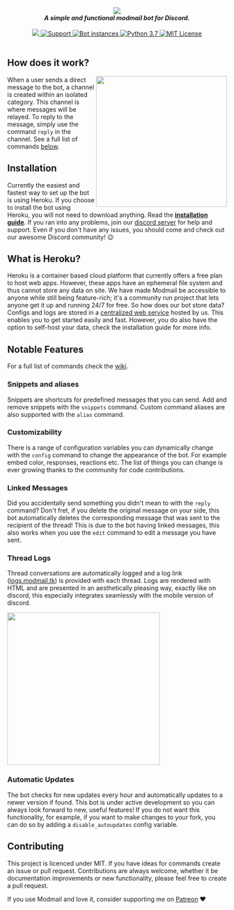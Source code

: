 <div align="center">
    <img src='https://i.imgur.com/o558Qnq.png' align='center'>
    <br>
    <strong><i>A simple and functional modmail bot for Discord.</i></strong>
    <br>
    <br>


<a href="https://heroku.com/deploy?template=https://github.com/kyb3r/modmail">
    <img src="https://img.shields.io/badge/deploy_to-heroku-997FBC.svg?style=for-the-badge" />
</a>


<a href="https://discord.gg/j5e9p8w">
    <img src="https://img.shields.io/discord/515071617815019520.svg?style=for-the-badge&colorB=7289DA" alt="Support" />
</a>



<a href="https://github.com/kyb3r/modmail/">
    <img src="https://api.modmail.tk/badges/instances.svg" alt="Bot instances" />
</a>


<a href="https://patreon.com/kyber">
  <img src="https://img.shields.io/badge/patreon-donate-orange.svg?style=for-the-badge" alt="Python 3.7" />
</a>


<a href="https://github.com/kyb3r/modmail/blob/master/LICENSE">
  <img src="https://img.shields.io/badge/license-mit-e74c3c.svg?style=for-the-badge" alt="MIT License" />
</a>

</div>
<br>

## How does it work?


<img src='https://i.imgur.com/GGukNDs.png' align='right' height=300>

When a user sends a direct message to the bot, a channel is created within an isolated category. This channel is where messages will be relayed. To reply to the message, simply use the command `reply` in the channel. See a full list of commands [below](#features-and-commands).


## Installation

Currently the easiest and fastest way to set up the bot is using Heroku. If you choose to install the bot using Heroku, you will not need to download anything. Read the **[installation guide](https://github.com/kyb3r/modmail/wiki/Installation)**. If you ran into any problems, join our [discord server](https://discord.gg/etJNHCQ) for help and support. Even if you don't have any issues, you should come and check out our awesome Discord community! :wink:

## What is Heroku?

Heroku is a container based cloud platform that currently offers a free plan to host web apps. However, these apps have an ephemeral file system and thus cannot store any data on site. We have made Modmail be accessible to anyone while still being feature-rich; it's a community run project that lets anyone get it up and running 24/7 for free. So how does our bot store data? Configs and logs are stored in a [centralized web service](https://modmail.tk) hosted by us. This enables you to get started easily and fast. However, you do also have the option to self-host your data, check the installation guide for more info.

## Notable Features

For a full list of commands check the [wiki](https://github.com/kyb3r/modmail/wiki).

### Snippets and aliases
Snippets are shortcuts for predefined messages that you can send. Add and remove snippets with the `snippets` command. Custom command aliases are also supported with the `alias` command.

### Customizability
There is a range of configuration variables you can dynamically change with the `config` command to change the appearance of the bot. For example embed color, responses, reactions etc. The list of things you can change is ever growing thanks to the community for code contributions.

### Linked Messages
Did you accidentally send something you didn't mean to with the `reply` command? Don't fret, if you delete the original message on your side, this bot automatically deletes the corresponding message that was sent to the recipient of the thread! This is due to the bot having linked messages, this also works when you use the `edit` command to edit a message you have sent.

### Thread Logs
Thread conversations are automatically logged and a log link ([logs.modmail.tk](logs.modmail.tk)) is provided with each thread. Logs are rendered with HTML and are presented in an aesthetically pleasing way, exactly like on discord, this especially integrates seamlessly with the mobile version of discord.

<img src='https://i.imgur.com/eo3CwLm.png' height=350 align='center'></img>


### Automatic Updates
The bot checks for new updates every hour and automatically updates to a newer version if found. This bot is under active development so you can always look forward to new, useful features! If you do not want this functionality, for example, if you want to make changes to your fork, you can do so by adding a `disable_autoupdates` config variable. 

## Contributing
This project is licenced under MIT. If you have ideas for commands create an issue or pull request. Contributions are always welcome, whether it be documentation improvements or new functionality, please feel free to create a pull request.

If you use Modmail and love it, consider supporting me on [Patreon](https://www.patreon.com/kyber) :heart:
